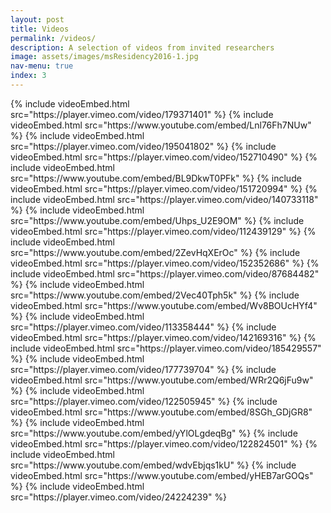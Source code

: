 ```yaml
---
layout: post
title: Videos
permalink: /videos/
description: A selection of videos from invited researchers
image: assets/images/msResidency2016-1.jpg
nav-menu: true
index: 3
---
```


<style>
  .embed-container {
    position: relative;
    padding-bottom: 56.25%;
    height: 0;
    overflow: hidden;
    max-width: 100%;
  }
  .embed-container iframe,
  .embed-container object,
  .embed-container embed
  {
    position: absolute;
    top: 0;
    left: 0;
    width: 100%;
    height: 100%;
  }
</style>

<div class="row 100% uniform">
{% include videoEmbed.html src="https://player.vimeo.com/video/179371401" %}
{% include videoEmbed.html src="https://www.youtube.com/embed/Lnl76Fh7NUw" %}
{% include videoEmbed.html src="https://player.vimeo.com/video/195041802" %}
{% include videoEmbed.html src="https://player.vimeo.com/video/152710490" %}
{% include videoEmbed.html src="https://www.youtube.com/embed/BL9DkwT0PFk" %}
{% include videoEmbed.html src="https://player.vimeo.com/video/151720994" %}
{% include videoEmbed.html src="https://player.vimeo.com/video/140733118" %}
{% include videoEmbed.html src="https://www.youtube.com/embed/Uhps_U2E9OM" %}
{% include videoEmbed.html src="https://player.vimeo.com/video/112439129" %}
{% include videoEmbed.html src="https://www.youtube.com/embed/2ZevHqXErOc" %}
{% include videoEmbed.html src="https://player.vimeo.com/video/152352686" %}
{% include videoEmbed.html src="https://player.vimeo.com/video/87684482" %}
{% include videoEmbed.html src="https://www.youtube.com/embed/2Vec40Tph5k" %}
{% include videoEmbed.html src="https://www.youtube.com/embed/Wv8BOUcHYf4" %}
{% include videoEmbed.html src="https://player.vimeo.com/video/113358444" %}
{% include videoEmbed.html src="https://player.vimeo.com/video/142169316" %}
{% include videoEmbed.html src="https://player.vimeo.com/video/185429557" %}
{% include videoEmbed.html src="https://player.vimeo.com/video/177739704" %}
{% include videoEmbed.html src="https://www.youtube.com/embed/WRr2Q6jFu9w" %}
{% include videoEmbed.html src="https://player.vimeo.com/video/122505945" %}
{% include videoEmbed.html src="https://www.youtube.com/embed/8SGh_GDjGR8" %}
{% include videoEmbed.html src="https://www.youtube.com/embed/yYlOLgdeqBg" %}
{% include videoEmbed.html src="https://player.vimeo.com/video/122824501" %}
{% include videoEmbed.html src="https://www.youtube.com/embed/wdvEbjqs1kU" %}
{% include videoEmbed.html src="https://www.youtube.com/embed/yHEB7arGOQs" %}
{% include videoEmbed.html src="https://player.vimeo.com/video/24224239" %}
</div>
